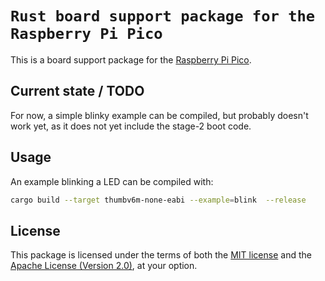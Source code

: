 # `Rust board support package for the Raspberry Pi Pico`

This is a board support package for the
[Raspberry Pi Pico](https://www.raspberrypi.org/products/raspberry-pi-pico/).

## Current state / TODO

For now, a simple blinky example can be compiled, but probably doesn't
work yet, as it does not yet include the stage-2 boot code.

## Usage

An example blinking a LED can be compiled with:

``` sh
cargo build --target thumbv6m-none-eabi --example=blink  --release
```

## License

This package is licensed under the terms of both the
[MIT license](LICENSE-MIT) and the [Apache License (Version 2.0)](LICENSE-APACHE), at your option.

